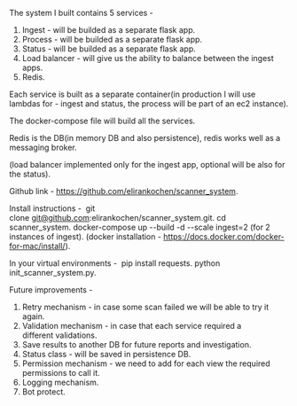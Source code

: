 The system I built contains 5 services - 
1. Ingest - will be builded as a separate flask app.
2. Process - will be builded as a separate flask app.
3. Status - will be builded as a separate flask app.
4. Load balancer - will give us the ability to balance between the ingest apps.
5. Redis.

Each service is built as a separate container(in production I will use lambdas for - ingest and status, the process will be part of an ec2 instance).

The docker-compose file will build all the services.

Redis is the DB(in memory DB and also persistence), redis works well as a messaging broker.

(load balancer implemented only for the ingest app, optional will be also for the status).

Github link - https://github.com/elirankochen/scanner_system.

Install instructions - 
git clone git@github.com:elirankochen/scanner_system.git.
cd scanner_system.
docker-compose up --build -d --scale ingest=2 (for 2 instances of ingest).
(docker installation - https://docs.docker.com/docker-for-mac/install/).

In your virtual environments - 
pip install requests.
python init_scanner_system.py.

Future improvements - 
1. Retry mechanism - in case some scan failed we will be able to try it again.
2. Validation mechanism - in case that each service required a different validations.
3. Save results to another DB for future reports and investigation.
4. Status class - will be saved in persistence DB.
5. Permission mechanism - we need to add for each view the required permissions to call it.
6. Logging mechanism.
7. Bot protect.

